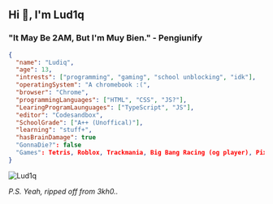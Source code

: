 ## Hi 👋, I'm Lud1q

### "It May Be 2AM, But I'm Muy Bien." - Pengiunify

```json
{
  "name": "Ludiq",
  "age": 13,
  "intrests": ["programming", "gaming", "school unblocking", "idk"],
  "operatingSystem": "A chromebook :(",
  "browser": "Chrome",
  "programmingLanguages": ["HTML", "CSS", "JS?"],
  "LearingProgramLaunguages": ["TypeScript", "JS"],
  "editor": "Codesandbox",
  "SchoolGrade": ["A++ (Unoffical)"],
  "learning": "stuff+",
  "hasBrainDamage": true
  "GonnaDie?": false
  "Games": Tetris, Roblox, Trackmania, Big Bang Racing (og player), Pixel Gun 3D (og player), Honkai: Star Rail
}
```
<img src="https://komarev.com/ghpvc/?username=Lud1q&label=Why do i care? I dont. &color=001eff&style=flat" alt="Lud1q" />

*P.S. Yeah, ripped off from 3kh0..*

